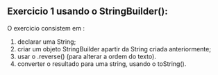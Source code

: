 ## Exercicio 1 usando o StringBuilder():

O exercicio consistem em :
1. declarar uma String;
2. criar um objeto StringBuilder apartir da String criada anteriormente;
3. usar o .reverse() (para alterar a ordem do texto).
4. converter o resultado para uma string, usando o toString().
